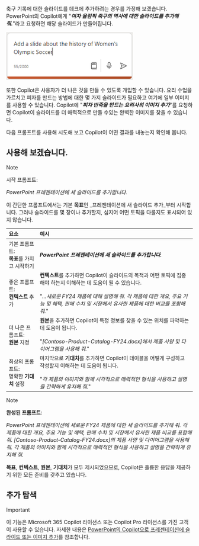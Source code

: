 
축구 기록에 대한 슬라이드를 데크에 추가하려는 경우를 가정해 보겠습니다. PowerPoint의 Copilot에게 "**_여자 올림픽 축구의 역사에 대한 슬라이드를 추가해 줘._**"라고 요청하면 해당 슬라이드가 만들어집니다.

![프롬프트가 입력된 PowerPoint 작성 상자의 Copilot 스크린샷.](../media/copilot-add-slides-powerpoint.png)

또한 Copilot은 사용자가 더 나은 것을 만들 수 있도록 개입할 수 있습니다. 요리 수업을 가르치고 피자를 만드는 방법에 대한 몇 가지 슬라이드가 필요하고 여기에 일부 이미지를 사용할 수 있습니다. Copilot에 "**_피자 반죽을 만드는 요리사의 이미지 추가_**"를 요청하면 Copilot이 슬라이드를 더 매력적으로 만들 수있는 완벽한 이미지를 찾을 수 있습니다.

다음 프롬프트를 사용해 시도해 보고 Copilot이 어떤 결과를 내놓는지 확인해 봅니다.

## 사용해 보겠습니다.

> [!NOTE]
> 시작 프롬프트:
>
> _PowerPoint 프레젠테이션에 새 슬라이드를 추가합니다._

이 간단한 프롬프트에서는 기본 **목표**인 _프레젠테이션에 새 슬라이드 추가_부터 시작합니다. 그러나 슬라이드를 몇 장이나 추가할지, 심지어 어떤 토픽을 다룰지도 표시되어 있지 않습니다.

| 요소 | 예시 |
| :------ | :------- |
| 기본 프롬프트: <br>**목표**를 가지고 시작하기 | **_PowerPoint 프레젠테이션에 새 슬라이드를 추가합니다._** |
| 좋은 프롬프트: <br>**컨텍스트** 추가 | **컨텍스트**를 추가하면 Copilot이 슬라이드의 목적과 어떤 토픽에 집중해야 하는지 이해하는 데 도움이 될 수 있습니다.<br><br>"_...새로운 FY24 제품에 대해 설명해 줘. 각 제품에 대한 개요, 주요 기능 및 혜택, 판매 수치 및 시장에서 유사한 제품에 대한 비교를 포함해 줘._" |
| 더 나은 프롬프트: <br>**원본** 지정 | **원본**을 추가하면 Copilot이 특정 정보를 찾을 수 있는 위치를 파악하는 데 도움이 됩니다.<br><br>"_[Contoso-Product-Catalog-FY24.docx]에서 제품 사양 및 다이어그램을 사용해 줘._" |
| 최상의 프롬프트: <br>명확한 **기대치** 설정 | 마지막으로 **기대치**를 추가하면 Copilot이 테이블을 어떻게 구성하고 작성할지 이해하는 데 도움이 됩니다.<br><br>"_각 제품의 이미지와 함께 시각적으로 매력적인 형식을 사용하고 설명을 간략하게 유지해 줘._" |

> [!NOTE]
> **완성된 프롬프트**:
>
> _PowerPoint 프레젠테이션에 새로운 FY24 제품에 대한 새 슬라이드를 추가해 줘. 각 제품에 대한 개요, 주요 기능 및 혜택, 판매 수치 및 시장에서 유사한 제품 비교를 포함해 줘. [Contoso-Product-Catalog-FY24.docx]의 제품 사양 및 다이어그램을 사용해 줘. 각 제품의 이미지와 함께 시각적으로 매력적인 형식을 사용하고 설명을 간략하게 유지해 줘._

**목표**, **컨텍스트**, **원본**, **기대치**가 모두 제시되었으므로, Copilot은 훌륭한 응답을 제공하기 위한 모든 준비를 갖추고 있습니다. 

## 추가 탐색

> [!IMPORTANT]
> 이 기능은 Microsoft 365 Copilot 라이선스 또는 Copilot Pro 라이선스를 가진 고객이 사용할 수 있습니다. 자세한 내용은 [PowerPoint의 Copilot으로 프레젠테이션에 슬라이드 또는 이미지 추가](https://support.microsoft.com/office/add-a-slide-or-image-to-your-presentation-with-copilot-in-powerpoint-ae906e57-db71-4f46-8ed5-c1e2cebe6a80)를 참조합니다.